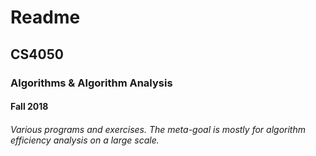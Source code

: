 # Readme
## CS4050
### Algorithms & Algorithm Analysis
#### Fall 2018

###### Various programs and exercises. The meta-goal is mostly for algorithm efficiency analysis on a large scale. 
